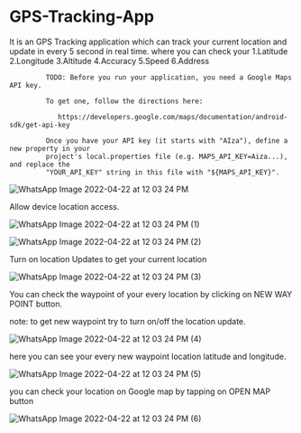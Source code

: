 # GPS-Tracking-App
It is an GPS Tracking application which can track your current location and update in every 5 second in real time.
where you can check your
    1.Latitude
    2.Longitude
    3.Altitude
    4.Accuracy
    5.Speed
    6.Address



             TODO: Before you run your application, you need a Google Maps API key.

             To get one, follow the directions here:

                https://developers.google.com/maps/documentation/android-sdk/get-api-key

             Once you have your API key (it starts with "AIza"), define a new property in your
             project's local.properties file (e.g. MAPS_API_KEY=Aiza...), and replace the
             "YOUR_API_KEY" string in this file with "${MAPS_API_KEY}".
![WhatsApp Image 2022-04-22 at 12 03 24 PM](https://user-images.githubusercontent.com/101108540/164617452-77fe1b75-9778-4c1a-8efa-3cb8b85988c8.jpeg)

Allow device location access.








![WhatsApp Image 2022-04-22 at 12 03 24 PM (1)](https://user-images.githubusercontent.com/101108540/164617750-e047ec09-d2fa-4258-a8bd-4005b6d6e6d5.jpeg)

![WhatsApp Image 2022-04-22 at 12 03 24 PM (2)](https://user-images.githubusercontent.com/101108540/164618051-5a2b64c2-b74b-4ee9-a0c2-20e0daf03a27.jpeg)



Turn on location Updates to get your current location 





![WhatsApp Image 2022-04-22 at 12 03 24 PM (3)](https://user-images.githubusercontent.com/101108540/164618164-5db0c1fd-dcb5-482c-9182-b86220a4e0e6.jpeg)



You can check the waypoint of your every location by clicking on NEW WAY POINT button.




note: to get new waypoint try to turn on/off the location update.



![WhatsApp Image 2022-04-22 at 12 03 24 PM (4)](https://user-images.githubusercontent.com/101108540/164618528-f39501e9-c3f4-462d-a668-41d3b2a68ea1.jpeg)



here you can see your every new waypoint location latitude and longitude.




![WhatsApp Image 2022-04-22 at 12 03 24 PM (5)](https://user-images.githubusercontent.com/101108540/164618602-58d11049-3766-4d68-aa81-01c03c9232bd.jpeg)





you can check your location on Google map by tapping on OPEN MAP button






![WhatsApp Image 2022-04-22 at 12 03 24 PM (6)](https://user-images.githubusercontent.com/101108540/164618716-cd2963b7-e40c-487d-a212-d22d0b7c8186.jpeg)










